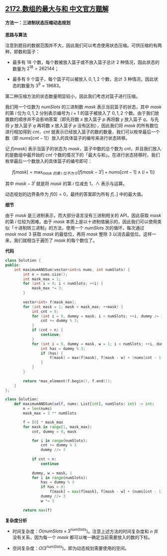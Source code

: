 ## [2172.数组的最大与和 中文官方题解](https://leetcode.cn/problems/maximum-and-sum-of-array/solutions/100000/shu-zu-de-zui-da-yu-he-by-leetcode-solut-hjyv)

#### 方法一：三进制状态压缩动态规划

**思路与算法**

注意到题目的数据范围并不大，因此我们可以考虑使用状态压缩。可供压缩的有两种，即数和篮子：

- 最多有 $18$ 个数，每个数被放入篮子或不放入篮子总计 $2$ 种情况，因此状态的数量为 $2^{18} = 262144$；

- 最多有 $9$ 个篮子，每个篮子可以被放入 $0,1,2$ 个数，总计 $3$ 种情况，因此状态的数量为 $3^9 = 19683$。

第二种压缩方法的状态数量明显较小，因此我们考虑对篮子进行压缩。

我们用一个位数为 $\textit{numSlots}$ 的三进制数 $\textit{mask}$ 表示当前篮子的状态，其中 $\textit{mask}$ 的第 $i$ 位为 $0,1,2$ 分别表示编号为 $i+1$ 的篮子被放入了 $0,1,2$ 个数。由于我们放置数的顺序并不会影响答案（即先将数 $x$ 放入篮子 $p$ 再将数 $y$ 放入篮子 $q$，与先将 $y$ 放入篮子 $q$ 再将数 $x$ 放入篮子 $p$ 没有区别），因此我们将 $\textit{mask}$ 的所有数位进行相加得到 $\textit{cnt}$，$\textit{cnt}$ 就表示已经放入篮子的数的数量，我们可以枚举最后一个数（即 $\textit{nums}[\textit{cnt} - 1]$）放入的具体篮子的编号来进行状态转移。

记 $f[\textit{mask}]$ 表示当篮子的状态为 $\textit{mask}$，篮子中数的总个数为 $\textit{cnt}$，并且我们放入的是数组中最开始的 $\textit{cnt}$ 个数的情况下的「最大与和」。在进行状态转移时，我们枚举最后一个数放入的具体篮子的编号即可：

$$
f[\textit{mask}] = \max_{\textit{mask}~ 的第 ~i~ 位不为 ~0}\big\{ f[\textit{mask} - 3^i] + \textit{nums}[\textit{cnt} - 1] \wedge (i+1) \big\}
$$

其中 $\textit{mask} - 3^i$ 就是将 $\textit{mask}$ 的第 $i$ 位减去 $1$，$\wedge$ 表示与运算。

动态规划的边界条件为 $f[0] = 0$，最终的答案即为所有 $f[..]$ 中的最大值。

**细节**

由于 $\textit{mask}$ 是三进制表示，而大部分语言没有三进制相关的 API，因此获取 $\textit{mask}$ 的第 $i$ 位较为困难。由于 $\textit{mask}$ 本质上是以十进制值展示的，因此我们可以使用类似「十进制转三进制」的方法，使用一个 $\textit{numSlots}$ 次的循环，每次通过 $\textit{mask} \bmod 3$ 获取 $\textit{mask}$ 的最低位，再将 $\textit{mask}$ 整除 $3$ 以消去最低位。这样一来，我们就相当于遍历了 $\textit{mask}$ 的每个数位了。

**代码**

```C++ [sol1-C++]
class Solution {
public:
    int maximumANDSum(vector<int>& nums, int numSlots) {
        int n = nums.size();
        int mask_max = 1;
        for (int i = 0; i < numSlots; ++i) {
            mask_max *= 3;
        }
        
        vector<int> f(mask_max);
        for (int mask = 1; mask < mask_max; ++mask) {
            int cnt = 0;
            for (int i = 0, dummy = mask; i < numSlots; ++i, dummy /= 3) {
                cnt += dummy % 3;
            }
            if (cnt > n) {
                continue;
            }
            for (int i = 0, dummy = mask, w = 1; i < numSlots; ++i, dummy /= 3, w *= 3) {
                int has = dummy % 3;
                if (has) {
                    f[mask] = max(f[mask], f[mask - w] + (nums[cnt - 1] & (i + 1)));
                }
            }
        }
        
        return *max_element(f.begin(), f.end());
    }
};
```

```Python [sol1-Python3]
class Solution:
    def maximumANDSum(self, nums: List[int], numSlots: int) -> int:
        n = len(nums)
        mask_max = 3 ** numSlots

        f = [0] * mask_max        
        for mask in range(1, mask_max):
            cnt, dummy = 0, mask

            for i in range(numSlots):
                cnt += dummy % 3
                dummy //= 3
            
            if cnt > n:
                continue
            
            dummy, w = mask, 1
            for i in range(numSlots):
                has = dummy % 3
                if has > 0:
                    f[mask] = max(f[mask], f[mask - w] + (nums[cnt - 1] & (i + 1)))
                dummy //= 3
                w *= 3
        
        return max(f)
```

**复杂度分析**

- 时间复杂度：$O(\textit{numSlots} \times 3^\textit{numSlots})$。注意上述方法的时间复杂度和 $n$ 并没有关系，因为每一个 $\textit{mask}$ 都可以唯一确定当前需要放入的数的下标。

- 空间复杂度：$O(3^\textit{numSlots})$，即为动态规划需要使用的空间。